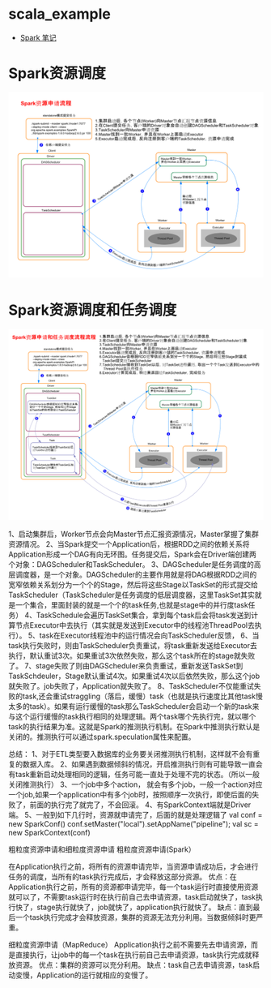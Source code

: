 # scala_example

* [Spark 笔记](https://github.com/Hongten/scala_example/blob/master/Spark%20Note.sql)



# Spark资源调度

![Example](https://github.com/Hongten/scala_example/blob/master/resources/spark_resources_apply.png)


# Spark资源调度和任务调度

![Example](https://github.com/Hongten/scala_example/blob/master/resources/spark_resources_apply_and_task_process_flow.png)


1、启动集群后，Worker节点会向Master节点汇报资源情况，Master掌握了集群资源情况。
2、当Spark提交一个Application后，根据RDD之间的依赖关系将Application形成一个DAG有向无环图。任务提交后，Spark会在Driver端创建两个对象：DAGScheduler和TaskScheduler。
3、DAGScheduler是任务调度的高层调度器，是一个对象。DAGScheduler的主要作用就是将DAG根据RDD之间的宽窄依赖关系划分为一个个的Stage，然后将这些Stage以TaskSet的形式提交给TaskScheduler（TaskScheduler是任务调度的低层调度器，这里TaskSet其实就是一个集合，里面封装的就是一个个的task任务,也就是stage中的并行度task任务）
4、TaskSchedule会遍历TaskSet集合，拿到每个task后会将task发送到计算节点Executor中去执行（其实就是发送到Executor中的线程池ThreadPool去执行）。
5、task在Executor线程池中的运行情况会向TaskScheduler反馈，
6、当task执行失败时，则由TaskScheduler负责重试，将task重新发送给Executor去执行，默认重试3次。如果重试3次依然失败，那么这个task所在的stage就失败了。
7、stage失败了则由DAGScheduler来负责重试，重新发送TaskSet到TaskSchdeuler，Stage默认重试4次。如果重试4次以后依然失败，那么这个job就失败了。job失败了，Application就失败了。
8、TaskScheduler不仅能重试失败的task,还会重试straggling（落后，缓慢）task（也就是执行速度比其他task慢太多的task）。如果有运行缓慢的task那么TaskScheduler会启动一个新的task来与这个运行缓慢的task执行相同的处理逻辑。两个task哪个先执行完，就以哪个task的执行结果为准。这就是Spark的推测执行机制。在Spark中推测执行默认是关闭的。推测执行可以通过spark.speculation属性来配置。

总结：
1、对于ETL类型要入数据库的业务要关闭推测执行机制，这样就不会有重复的数据入库。
2、如果遇到数据倾斜的情况，开启推测执行则有可能导致一直会有task重新启动处理相同的逻辑，任务可能一直处于处理不完的状态。（所以一般关闭推测执行）
3、一个job中多个action， 就会有多个job，一般一个action对应一个job,如果一个application中有多个job时，按照顺序一次执行，即使后面的失败了，前面的执行完了就完了，不会回滚。
4、有SparkContext端就是Driver端。
5、一般到如下几行时，资源就申请完了，后面的就是处理逻辑了
val conf = new SparkConf()
conf.setMaster("local").setAppName("pipeline");
val sc = new SparkContext(conf)

粗粒度资源申请和细粒度资源申请
粗粒度资源申请(Spark）

在Application执行之前，将所有的资源申请完毕，当资源申请成功后，才会进行任务的调度，当所有的task执行完成后，才会释放这部分资源。
优点：在Application执行之前，所有的资源都申请完毕，每一个task运行时直接使用资源就可以了，不需要task运行时在执行前自己去申请资源，task启动就快了，task执行快了，stage执行就快了，job就快了，application执行就快了。
缺点：直到最后一个task执行完成才会释放资源，集群的资源无法充分利用。当数据倾斜时更严重。

细粒度资源申请（MapReduce）
Application执行之前不需要先去申请资源，而是直接执行，让job中的每一个task在执行前自己去申请资源，task执行完成就释放资源。
优点：集群的资源可以充分利用。
缺点：task自己去申请资源，task启动变慢，Application的运行就相应的变慢了。